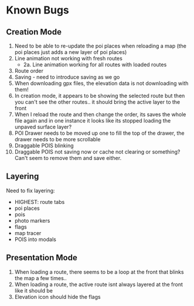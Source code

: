 # Known Bugs

## Creation Mode
1. Need to be able to re-update the poi places when reloading a map (the poi places just adds a new layer of poi places)
2. Line animation not working with fresh routes
   - 2a. Line animation working for all routes with loaded routes
3. Route order
4. Saving - need to introduce saving as we go
5. When downloading gpx files, the elevation data is not downloading with them!
6. In creation mode, it appears to be showing the selected route but then you can't see the other routes.. it should bring the active layer to the front
7. When I reload the route and then change the order, its saves the whole file again and in one instance it looks like its stopped loading the unpaved surface layer?
8. POI Drawer needs to be moved up one to fill the top of the drawer, the drawer needs to be more scrollable
9. Draggable POIS blinking
10. Draggable POIS not saving now or cache not clearing or something? Can't seem to remove them and save either.

## Layering
Need to fix layering:
- HIGHEST: route tabs
- poi places
- pois
- photo markers
- flags
- map tracer
- POIS into modals

## Presentation Mode
1. When loading a route, there seems to be a loop at the front that blinks the map a few times..
2. When loading a route, the active route isnt always layered at the front like it should be
3. Elevation icon should hide the flags
